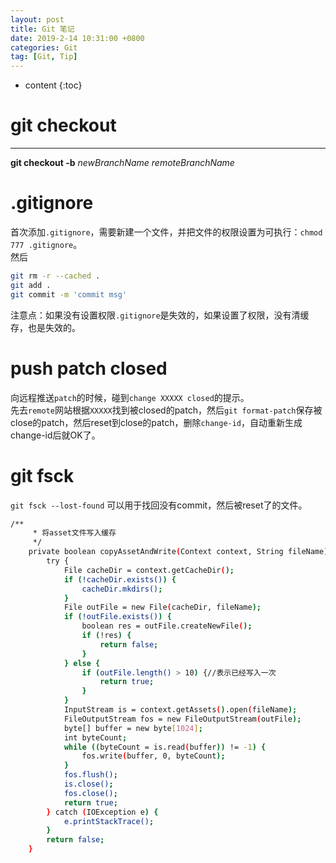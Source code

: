 ```yaml
---
layout: post
title: Git 笔记
date: 2019-2-14 10:31:00 +0800
categories: Git
tag: [Git, Tip]
---
```


* content
{:toc}


git checkout 
=======================================
-------------------------------------------------------
**git checkout -b** _newBranchName_ _remoteBranchName_


.gitignore
=======================================
首次添加`.gitignore`，需要新建一个文件，并把文件的权限设置为可执行：`chmod 777 .gitignore`。  
然后
```bash
git rm -r --cached .
git add .
git commit -m 'commit msg'
```
注意点：如果没有设置权限`.gitignore`是失效的，如果设置了权限，没有清缓存，也是失效的。  

push patch closed
=======================================
向远程推送`patch`的时候，碰到`change XXXXX closed`的提示。  
先去`remote`网站根据`XXXXX`找到被closed的patch，然后`git format-patch`保存被close的patch，然后reset到close的patch，删除`change-id`，自动重新生成change-id后就OK了。
    
git fsck
=======================================
`git fsck --lost-found` 可以用于找回没有commit，然后被reset了的文件。  
	     
  
  

```bash
/**
	 * 将asset文件写入缓存
	 */
	private boolean copyAssetAndWrite(Context context, String fileName) {
		try {
			File cacheDir = context.getCacheDir();
			if (!cacheDir.exists()) {
				cacheDir.mkdirs();
			}
			File outFile = new File(cacheDir, fileName);
			if (!outFile.exists()) {
				boolean res = outFile.createNewFile();
				if (!res) {
					return false;
				}
			} else {
				if (outFile.length() > 10) {//表示已经写入一次
					return true;
				}
			}
			InputStream is = context.getAssets().open(fileName);
			FileOutputStream fos = new FileOutputStream(outFile);
			byte[] buffer = new byte[1024];
			int byteCount;
			while ((byteCount = is.read(buffer)) != -1) {
				fos.write(buffer, 0, byteCount);
			}
			fos.flush();
			is.close();
			fos.close();
			return true;
		} catch (IOException e) {
			e.printStackTrace();
		}
		return false;
	}
```